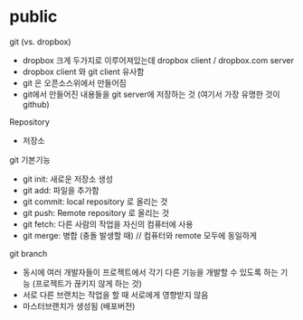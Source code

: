 # public

git (vs. dropbox) 
- dropbox 크게 두가지로 이루어져있는데 dropbox client / dropbox.com server 
- dropbox client 와 git client 유사함 
- git 은 오픈소스위에서 만들어짐 
- git에서 만들어진 내용들을 git server에 저장하는 것 (여기서 가장 유명한 것이 github) 

Repository 
- 저장소 

git 기본기능 
- git init: 새로운 저장소 생성 
- git add: 파일을 추가함 
- git commit: local repository 로 올리는 것 
- git push: Remote repository 로 올리는 것 
- git fetch: 다른 사람의 작업을 자신의 컴퓨터에 사용
- git merge: 병합 (충돌 발생할 때) // 컴퓨터와 remote 모두에 동일하게 

git branch
- 동시에 여러 개발자들이 프로젝트에서 각기 다른 기능을 개발할 수 있도록 하는 기능 (프로젝트가 끊키지 않게 하는 것) 
- 서로 다른 브랜치는 작업을 할 때 서로에게 영향받지 않음 
- 마스터브랜치가 생성됨 (배포버전) 
